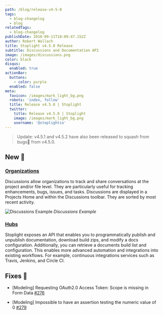 ```yaml
---
path: /blog/release-v4-5-0
tags:
  - blog-changelog
  - blog
relatedTags:
  - blog-changelog
publishDate: 2018-09-11T18:09:47.152Z
author: Robert Wallach
title: Stoplight v4.5.0 Release
subtitle: Discussions and Documentation API
image: /images/discussions.png
color: black
disqus:
  enabled: true
actionBar:
  buttons:
    - color: purple
  enabled: false
meta:
  favicon: /images/mark_light_bg.png
  robots: 'index, follow'
  title: Release v4.5.0 | Stoplight
  twitter:
    title: Release v4.5.0 | Stoplight
    image: /images/mark_light_bg.png
    username: '@stoplightio'
---
```

> Update: v4.5.1 and v4.5.2 have also been released to squash from bugs🐛 from v4.5.0.

## New 🚀

### [Organizations](http://docs.stoplight.io/platform/projects/discussions)

Discussions allow organizations to track and share conversations at the project and/or file level. They are particularly useful for tracking enhancements, bugs, issues, and tasks. Discussions are displayed in a Projects Home and within the Discussions toolbar. They are sorted by most recent activity.

![Discussions Example](https://cdn-images-1.medium.com/max/2896/1*9SpIHXPJInfzCju_O55VxQ.png)
*Discussions Example*

### [Hubs](https://docs.stoplight.io/api-reference/documentation)

Stoplight exposes an API that enables you to programmatically publish and unpublish documentation, download build zips, and modify a docs configuration. Additionally, you can retrieve a documents build list and configuration. This enables more advanced automation and integrations into existing workflows. For example, continuous integrations services such as Travis, Jenkins, and Circle CI.

## Fixes 🔧

* [Modeling] Requesting OAuth2.0 Access Token: Scope is missing in Form Data [\#276](https://github.com/stoplightio/desktop/issues/276)

* \[Modeling] Impossible to have an assertion testing the numeric value of 0 [\#279](https://github.com/stoplightio/desktop/issues/279)
